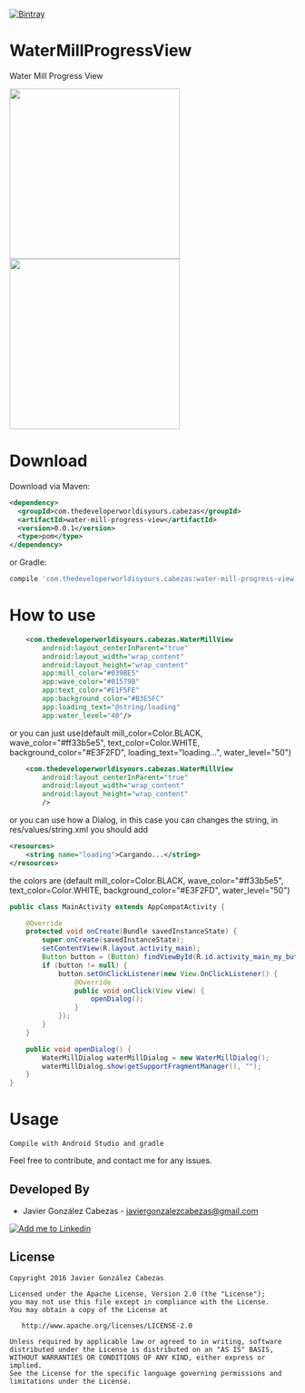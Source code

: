 [![Bintray](https://img.shields.io/bintray/v/asciidoctor/maven/asciidoctorj.svg?maxAge=2592000)](https://bintray.com/cabezasgonzalezjavier/WaterMillProgressView/water-mill-progress-view)
# WaterMillProgressView
Water Mill Progress View

<img src="http://thedeveloperworldisyours.com/wp-content/uploads/videoBlue.gif"  width="300px" />
<img src="http://thedeveloperworldisyours.com/wp-content/uploads/dialogWaterMill.gif"  width="300px" />

# Download

Download via Maven:
```xml
<dependency>
  <groupId>com.thedeveloperworldisyours.cabezas</groupId>
  <artifactId>water-mill-progress-view</artifactId>
  <version>0.0.1</version>
  <type>pom</type>
</dependency>
```
or Gradle:
```groovy
compile 'com.thedeveloperworldisyours.cabezas:water-mill-progress-view:0.0.1'
```

# How to use
````xml
    <com.thedeveloperworldisyours.cabezas.WaterMillView
        android:layout_centerInParent="true"
        android:layout_width="wrap_content"
        android:layout_height="wrap_content"
        app:mill_color="#039BE5"
        app:wave_color="#01579B"
        app:text_color="#E1F5FE"
        app:background_color="#B3E5FC"
        app:loading_text="@string/loading"
        app:water_level="40"/>
````
or you can just use(default mill_color=Color.BLACK, wave_color="#ff33b5e5", text_color=Color.WHITE, background_color="#E3F2FD", loading_text="loading...", water_level="50")
````xml
    <com.thedeveloperworldisyours.cabezas.WaterMillView
        android:layout_centerInParent="true"
        android:layout_width="wrap_content"
        android:layout_height="wrap_content"
        />
````

or you can use how a Dialog, in this case you can changes the string, in res/values/string.xml you should add
````xml
<resources>
    <string name="loading">Cargando...</string>
</resources>
````

the colors are (default mill_color=Color.BLACK, wave_color="#ff33b5e5", text_color=Color.WHITE, background_color="#E3F2FD", water_level="50")

```java  
public class MainActivity extends AppCompatActivity {

    @Override
    protected void onCreate(Bundle savedInstanceState) {
        super.onCreate(savedInstanceState);
        setContentView(R.layout.activity_main);
        Button button = (Button) findViewById(R.id.activity_main_my_button);
        if (button != null) {
            button.setOnClickListener(new View.OnClickListener() {
                @Override
                public void onClick(View view) {
                    openDialog();
                }
            });
        }
    }

    public void openDialog() {
        WaterMillDialog waterMillDialog = new WaterMillDialog();
        waterMillDialog.show(getSupportFragmentManager(), "");
    }
}
```
    

# Usage
    Compile with Android Studio and gradle


Feel free to contribute, and contact me for any issues.

Developed By
------------
* Javier González Cabezas - <javiergonzalezcabezas@gmail.com>

<a href="https://es.linkedin.com/in/javier-gonz%C3%A1lez-cabezas-8b4b2231">
  <img alt="Add me to Linkedin" src="https://github.com/JorgeCastilloPrz/EasyMVP/blob/master/art/linkedin.png" />
</a>

License
-------

    Copyright 2016 Javier González Cabezas

    Licensed under the Apache License, Version 2.0 (the "License");
    you may not use this file except in compliance with the License.
    You may obtain a copy of the License at

       http://www.apache.org/licenses/LICENSE-2.0

    Unless required by applicable law or agreed to in writing, software
    distributed under the License is distributed on an "AS IS" BASIS,
    WITHOUT WARRANTIES OR CONDITIONS OF ANY KIND, either express or implied.
    See the License for the specific language governing permissions and
    limitations under the License.

